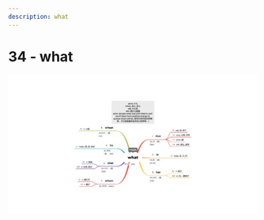 ```yaml
---
description: what
---
```


# 34 - what



![Image text](https://raw.githubusercontent.com/rulinma/ai-word/master/images/34-what.jpg)


